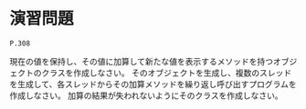 
演習問題
========

`P.308`

現在の値を保持し、その値に加算して新たな値を表示するメソッドを持つオブジェクトのクラスを作成しなさい。
そのオブジェクトを生成し、複数のスレッドを生成して、各スレッドからその加算メソッドを繰り返し呼び出すプログラムを作成しなさい。
加算の結果が失われないようにそのクラスを作成しなさい。


